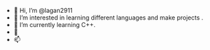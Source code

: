 - 👋 Hi, I’m @lagan2911
- 👀 I’m interested in learning different languages and make projects .
- 🌱 I’m currently learning C++.
- 💞️ 
- 📫 

<!---
lagan2911/lagan2911 is a ✨ special ✨ repository because its `README.md` (this file) appears on your GitHub profile.
You can click the Preview link to take a look at your changes.
--->
